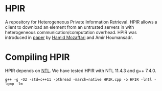 # HPIR
A repository for Heterogeneous Private Information Retrieval. HPIR allows a client to download an element from an untrusted servers in with heterogeneous communication/computation overhead. HPIR was introduced in [paper](https://people.cs.umass.edu/~amir/papers/NDSS20-HPIR.pdf) by [Hamid Mozaffari](https://github.com/lordhamiss) and Amir Houmansadr. 

# Compiling HPIR
HPIR depends on [NTL](https://www.shoup.net/ntl/). We have tested HPIR with NTL 11.4.3 and g++ 7.4.0.



`g++ -g -O2 -std=c++11 -pthread -march=native HPIR.cpp -o HPIR -lntl -lgmp -lm`
